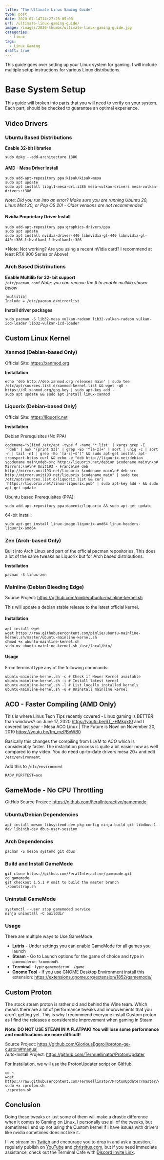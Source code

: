 ```yaml
---
title: "The Ultimate Linux Gaming Guide"
type: post
date: 2020-07-14T14:27:23-05:00
url: /ultimate-linux-gaming-guide/
image: /images/2020-thumbs/ultimate-linux-gaming-guide.jpg
categories:
  - Linux
tags:
  - Linux Gaming
draft: true
---
```

This guide goes over setting up your Linux system for gaming. I will include multiple setup instructions for various Linux distributions.  
<!--more-->
# Base System Setup
This guide will broken into parts that you will need to verify on your system. Each part, should be checked to guarantee an optimal experience. 

## Video Drivers

### Ubuntu Based Distributions  

**Enable 32-bit libraries**
```
sudo dpkg --add-architecture i386 
```

#### AMD - Mesa Driver Install

```
sudo add-apt-repository ppa:kisak/kisak-mesa
sudo apt update
sudo apt install libgl1-mesa-dri:i386 mesa-vulkan-drivers mesa-vulkan-drivers:i386
```
*Note: Did you run into an error? Make sure you are running Ubuntu 20, Linux Mint 20, or Pop OS 20! - Older versions are not recommended*

#### Nvidia Proprietary Driver Install

```
sudo add-apt-repository ppa:graphics-drivers/ppa
sudo apt update
sudo apt install nvidia-driver-440 libnvidia-gl-440 libnvidia-gl-440:i386 libvulkan1 libvulkan1:i386
```
*Note: Not working? Are you using a recent nVidia card? I recommend at least RTX 900 Series or Above! 

### Arch Based Distributions

**Enable Multilib for 32- bit support**  
`/etc/pacman.conf` *Note: you can remove the # to enable multilib shown below*
```
[multilib]
Include = /etc/pacman.d/mirrorlist
```
**Install driver packages**
```
sudo pacman -S lib32-mesa vulkan-radeon lib32-vulkan-radeon vulkan-icd-loader lib32-vulkan-icd-loader
```

## Custom Linux Kernel

### Xanmod (Debian-based Only)

Official Site: <https://xanmod.org>

**Installation**  
```
echo 'deb http://deb.xanmod.org releases main' | sudo tee /etc/apt/sources.list.d/xanmod-kernel.list && wget -qO - https://dl.xanmod.org/gpg.key | sudo apt-key add -
sudo apt update && sudo apt install linux-xanmod
```

### Liquorix (Debian-based Only)

Official Site: <https://liquorix.net>

**Installation**

Debian Prerequisites (No PPA) 
```
codename="$(find /etc/apt -type f -name '*.list' | xargs grep -E '^deb' | awk '{print $3}' | grep -Eo '^[a-z]+' | sort | uniq -c | sort -n | tail -n1 | grep -Eo '[a-z]+$')" && sudo apt-get install apt-transport-https curl && echo -e "deb http://liquorix.net/debian $codename main\ndeb-src http://liquorix.net/debian $codename main\n\n# Mirrors:\n#\n# Unit193 - France\n# deb http://mirror.unit193.net/liquorix $codename main\n# deb-src http://mirror.unit193.net/liquorix $codename main" | sudo tee /etc/apt/sources.list.d/liquorix.list && curl 'https://liquorix.net/linux-liquorix.pub' | sudo apt-key add - && sudo apt-get update
```

Ubuntu based Prerequisites (PPA): 
```
sudo add-apt-repository ppa:damentz/liquorix && sudo apt-get update
```

64-bit Install: 
```
sudo apt-get install linux-image-liquorix-amd64 linux-headers-liquorix-amd64
```

### Zen (Arch-based Only)

Built into Arch Linux and part of the official pacman repositories. This does a lot of the same tweaks as Liquorix but for Arch based distributions. 

**Installation**

```
pacman -S linux-zen
```

### Mainline (Debian Bleeding Edge)

Source Project: <https://github.com/pimlie/ubuntu-mainline-kernel.sh>

This will update a debian stable release to the latest official kernel.

#### Installation 

```
apt install wget
wget https://raw.githubusercontent.com/pimlie/ubuntu-mainline-kernel.sh/master/ubuntu-mainline-kernel.sh
chmod +x ubuntu-mainline-kernel.sh
sudo mv ubuntu-mainline-kernel.sh /usr/local/bin/
```

#### Usage

From terminal type any of the following commands:
```
ubuntu-mainline-kernel.sh -c # Check if Newer Kernel available
ubuntu-mainline-kernel.sh -i # Install latest kernel
ubuntu-mainline-kernel.sh -l # List locally installed kernels
ubuntu-mainline-kernel.sh -u # Uninstall mainline kernel
```

## ACO - Faster Compiling (AMD Only)

This is where Linus Tech Tips recently covered - Linux gaming is BETTER than windows? on June 17, 2020 <https://youtu.be/6T_-HMkgxt0> and I covered last year - Mesa ACO Linux | The Future is Now! on November 20, 2019 <https://youtu.be/fm_mzPBnWB0>

Basically this changes the compiling from LLVM to ACO which is considerably faster. The installation process is quite a bit easier now as well compared to my video. You do need up-to-date drivers mesa 20+ and edit `/etc/environment`.

Add this to `/etc/environment`
```
RADV_PERFTEST=aco
```

## GameMode - No CPU Throttling

GitHub Source Project: <https://github.com/FeralInteractive/gamemode>

### Ubuntu/Debian Dependencies
```
apt install meson libsystemd-dev pkg-config ninja-build git libdbus-1-dev libinih-dev dbus-user-session
```

### Arch Dependencies
```
pacman -S meson systemd git dbus
```

### Build and Install GameMode
```
git clone https://github.com/FeralInteractive/gamemode.git
cd gamemode
git checkout 1.5.1 # omit to build the master branch
./bootstrap.sh
```

### Uninstall GameMode
```
systemctl --user stop gamemoded.service
ninja uninstall -C builddir
```

### Usage

There are multiple ways to Use GameMode 

- **Lutris** - Under settings you can enable GameMode for all games you launch
- **Steam** - Go to Launch options for the game of choice and type in `gamemoderun %command%`
- **Terminal** - type `gamemoderun ./game`
- **Gnome Tool** - If you use GNOME Desktop Environment install this extension: <https://extensions.gnome.org/extension/1852/gamemode/>

## Custom Proton

The stock steam proton is rather old and behind the Wine team. Which means there are a lot of performance tweaks and improvements that you aren't getting yet. This is why I recommend everyone install Custom proton as I find the releases a considerable improvement when gaming in Steam. 

**Note: DO NOT USE STEAM IN A FLATPAK! You will lose some performance and modifications are more difficult!**

Source Project: <https://github.com/GloriousEggroll/proton-ge-custom#manual>  
Auto-Install Project: <https://github.com/Termuellinator/ProtonUpdater>

For Installation, we will use the ProtonUpdater script on GitHub. 
```
cd ~
wget https://raw.githubusercontent.com/Termuellinator/ProtonUpdater/master/cproton.sh
sudo +x cproton.sh
./cproton.sh
```

## Conclusion

Doing these tweaks or just some of them will make a drastic difference when it comes to Gaming on Linux. I personally use all of the tweaks, but sometimes I end up not using the Custom kernel if I have issues with drivers like nvidia sometimes does not like it. 


I live stream on [Twitch][1] and encourage you to drop in and ask a question. I regularly publish on [YouTube][2] and [christitus.com][3], but if you need immediate assistance, check out the Terminal Cafe with [Discord Invite Link][4].

 [1]: https://twitch.tv/christitustech
 [2]: https://www.youtube.com/c/ChrisTitusTech
 [3]: https://www.christitus.com/
 [4]: https://www.christitus.com/discord
